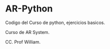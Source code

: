 # AR-Python

Codigo del Curso de python, ejercicios basicos.

Curso de AR System.

CC. Prof William.
